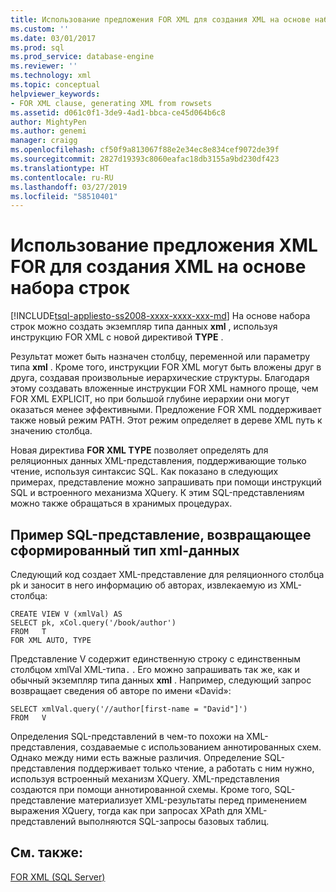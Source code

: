 ```yaml
---
title: Использование предложения FOR XML для создания XML на основе набора строк | Документация Майкрософт
ms.custom: ''
ms.date: 03/01/2017
ms.prod: sql
ms.prod_service: database-engine
ms.reviewer: ''
ms.technology: xml
ms.topic: conceptual
helpviewer_keywords:
- FOR XML clause, generating XML from rowsets
ms.assetid: d061c0f1-3de9-4ad1-bbca-ce45d064b6c8
author: MightyPen
ms.author: genemi
manager: craigg
ms.openlocfilehash: cf50f9a813067f88e2e34ec8e834cef9072de39f
ms.sourcegitcommit: 2827d19393c8060eafac18db3155a9bd230df423
ms.translationtype: HT
ms.contentlocale: ru-RU
ms.lasthandoff: 03/27/2019
ms.locfileid: "58510401"
---
```

# <a name="generate-xml-from-rowsets-with-for-xml"></a>Использование предложения XML FOR для создания XML на основе набора строк
[!INCLUDE[tsql-appliesto-ss2008-xxxx-xxxx-xxx-md](../../includes/tsql-appliesto-ss2008-xxxx-xxxx-xxx-md.md)]
  На основе набора строк можно создать экземпляр типа данных **xml** , используя инструкцию FOR XML с новой директивой **TYPE** .  
  
 Результат может быть назначен столбцу, переменной или параметру типа **xml** . Кроме того, инструкции FOR XML могут быть вложены друг в друга, создавая произвольные иерархические структуры. Благодаря этому создавать вложенные инструкции FOR XML намного проще, чем FOR XML EXPLICIT, но при большой глубине иерархии они могут оказаться менее эффективными. Предложение FOR XML поддерживает также новый режим PATH. Этот режим определяет в дереве XML путь к значению столбца.  
  
 Новая директива **FOR XML TYPE** позволяет определять для реляционных данных XML-представления, поддерживающие только чтение, используя синтаксис SQL. Как показано в следующих примерах, представление можно запрашивать при помощи инструкций SQL и встроенного механизма XQuery. К этим SQL-представлениям можно также обращаться в хранимых процедурах.  
  
## <a name="example-sql-view-returning-generated-xml-data-type"></a>Пример SQL-представление, возвращающее сформированный тип xml-данных  
 Следующий код создает XML-представление для реляционного столбца pk и заносит в него информацию об авторах, извлекаемую из XML-столбца:  
  
```  
CREATE VIEW V (xmlVal) AS  
SELECT pk, xCol.query('/book/author')  
FROM   T  
FOR XML AUTO, TYPE  
```  
  
 Представление V содержит единственную строку с единственным столбцом xmlVal XML-типа`.` . Его можно запрашивать так же, как и обычный экземпляр типа данных **xml** . Например, следующий запрос возвращает сведения об авторе по имени «David»:  
  
```  
SELECT xmlVal.query('//author[first-name = "David"]')  
FROM   V  
```  
  
 Определения SQL-представлений в чем-то похожи на XML-представления, создаваемые с использованием аннотированных схем. Однако между ними есть важные различия. Определение SQL-представления поддерживает только чтение, а работать с ним нужно, используя встроенный механизм XQuery. XML-представления создаются при помощи аннотированной схемы. Кроме того, SQL-представление материализует XML-результаты перед применением выражения XQuery, тогда как при запросах XPath для XML-представлений выполняются SQL-запросы базовых таблиц.  
  
## <a name="see-also"></a>См. также:  
 [FOR XML (SQL Server)](../../relational-databases/xml/for-xml-sql-server.md)  
  
  
